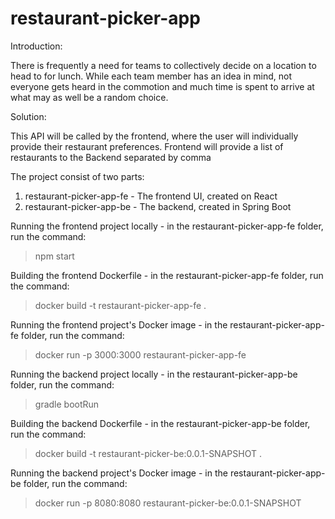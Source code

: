# restaurant-picker-app

Introduction:

There is frequently a need for teams to collectively decide on a location to head to for lunch.
While each team member has an idea in mind, not everyone gets heard in the commotion and much
time is spent to arrive at what may as well be a random choice.


Solution:

This API will be called by the frontend, where the user will individually provide their restaurant preferences.
Frontend will provide a list of restaurants to the Backend separated by comma


The project consist of two parts:
1. restaurant-picker-app-fe - The frontend UI, created on React
2. restaurant-picker-app-be - The backend, created in Spring Boot


Running the frontend project locally - in the restaurant-picker-app-fe folder, run the command:
>npm start

Building the frontend Dockerfile - in the restaurant-picker-app-fe folder, run the command:
>docker build -t restaurant-picker-app-fe .

Running the frontend project's Docker image - in the restaurant-picker-app-fe folder, run the command:
>docker run -p 3000:3000 restaurant-picker-app-fe

Running the backend project locally - in the restaurant-picker-app-be folder, run the command:
>gradle bootRun

Building the backend Dockerfile - in the restaurant-picker-app-be folder, run the command:
>docker build -t restaurant-picker-be:0.0.1-SNAPSHOT .

Running the backend project's Docker image - in the restaurant-picker-app-be folder, run the command:
>docker run -p 8080:8080 restaurant-picker-be:0.0.1-SNAPSHOT





